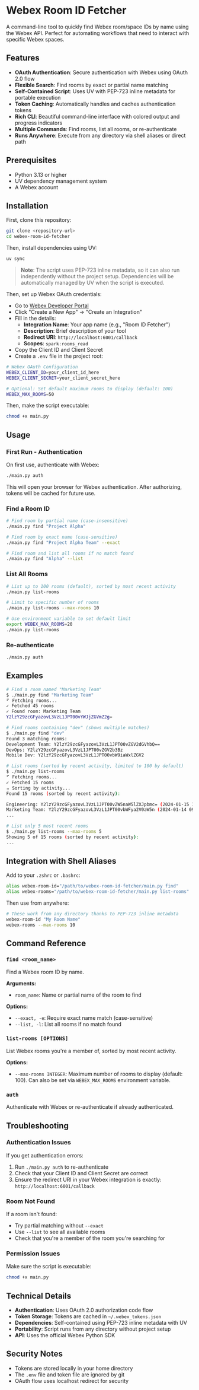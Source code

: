 # Webex Room ID Fetcher

A command-line tool to quickly find Webex room/space IDs by name using the Webex API. Perfect for automating workflows that need to interact with specific Webex spaces.

## Features

- **OAuth Authentication**: Secure authentication with Webex using OAuth 2.0 flow
- **Flexible Search**: Find rooms by exact or partial name matching
- **Self-Contained Script**: Uses UV with PEP-723 inline metadata for portable execution
- **Token Caching**: Automatically handles and caches authentication tokens
- **Rich CLI**: Beautiful command-line interface with colored output and progress indicators
- **Multiple Commands**: Find rooms, list all rooms, or re-authenticate
- **Runs Anywhere**: Execute from any directory via shell aliases or direct path

## Prerequisites

- Python 3.13 or higher
- UV dependency management system
- A Webex account

## Installation

First, clone this repository:

```bash
git clone <repository-url>
cd webex-room-id-fetcher
```

Then, install dependencies using UV:

   ```bash
   uv sync
   ```

   > **Note**: The script uses PEP-723 inline metadata, so it can also run independently without the project setup. Dependencies will be automatically managed by UV when the script is executed.

Then, set up Webex OAuth credentials:

- Go to [Webex Developer Portal](https://developer.webex.com/my-apps)
- Click "Create a New App" → "Create an Integration"
- Fill in the details:
    - **Integration Name**: Your app name (e.g., "Room ID Fetcher")
    - **Description**: Brief description of your tool
    - **Redirect URI**: `http://localhost:6001/callback`
    - **Scopes**: `spark:rooms_read`
- Copy the Client ID and Client Secret
- Create a `.env` file in the project root:

```bash
# Webex OAuth Configuration
WEBEX_CLIENT_ID=your_client_id_here
WEBEX_CLIENT_SECRET=your_client_secret_here

# Optional: Set default maximum rooms to display (default: 100)
WEBEX_MAX_ROOMS=50
```

Then, make the script executable:

```bash
chmod +x main.py
```

## Usage

### First Run - Authentication

On first use, authenticate with Webex:

```bash
./main.py auth
```

This will open your browser for Webex authentication. After authorizing, tokens will be cached for future use.

### Find a Room ID

```bash
# Find room by partial name (case-insensitive)
./main.py find "Project Alpha"

# Find room by exact name (case-sensitive)
./main.py find "Project Alpha Team" --exact

# Find room and list all rooms if no match found
./main.py find "Alpha" --list
```

### List All Rooms

```bash
# List up to 100 rooms (default), sorted by most recent activity
./main.py list-rooms

# Limit to specific number of rooms
./main.py list-rooms --max-rooms 10

# Use environment variable to set default limit
export WEBEX_MAX_ROOMS=20
./main.py list-rooms
```

### Re-authenticate

```bash
./main.py auth
```

## Examples

```bash
# Find a room named "Marketing Team"
$ ./main.py find "Marketing Team"
⠋ Fetching rooms...
✓ Fetched 45 rooms
✓ Found room: Marketing Team
Y2lzY29zcGFyazovL3VzL1JPT00vYWJjZGVmZ2g=

# Find rooms containing "dev" (shows multiple matches)
$ ./main.py find "dev"
Found 3 matching rooms:
Development Team: Y2lzY29zcGFyazovL3VzL1JPT00vZGV2dGVhbQ==
DevOps: Y2lzY29zcGFyazovL3VzL1JPT00vZGV2b3Bz
Mobile Dev: Y2lzY29zcGFyazovL3VzL1JPT00vbW9iaWxlZGV2

# List rooms (sorted by recent activity, limited to 100 by default)
$ ./main.py list-rooms
⠋ Fetching rooms...
✓ Fetched 15 rooms
⠤ Sorting by activity...
Found 15 rooms (sorted by recent activity):

Engineering: Y2lzY29zcGFyazovL3VzL1JPT00vZW5naW5lZXJpbmc= (2024-01-15 14:30)
Marketing Team: Y2lzY29zcGFyazovL3VzL1JPT00vbWFya2V0aW5n (2024-01-14 09:15)
...

# List only 5 most recent rooms
$ ./main.py list-rooms --max-rooms 5
Showing 5 of 15 rooms (sorted by recent activity):
...
```

## Integration with Shell Aliases

Add to your `.zshrc` or `.bashrc`:

```bash
alias webex-room-id="/path/to/webex-room-id-fetcher/main.py find"
alias webex-rooms="/path/to/webex-room-id-fetcher/main.py list-rooms"
```

Then use from anywhere:

```bash
# These work from any directory thanks to PEP-723 inline metadata
webex-room-id "My Room Name"
webex-rooms --max-rooms 10
```

## Command Reference

### `find <room_name>`

Find a Webex room ID by name.

**Arguments:**

- `room_name`: Name or partial name of the room to find

**Options:**

- `--exact, -e`: Require exact name match (case-sensitive)
- `--list, -l`: List all rooms if no match found

### `list-rooms [OPTIONS]`

List Webex rooms you're a member of, sorted by most recent activity.

**Options:**
- `--max-rooms INTEGER`: Maximum number of rooms to display (default: 100). Can also be set via `WEBEX_MAX_ROOMS` environment variable.

### `auth`

Authenticate with Webex or re-authenticate if already authenticated.

## Troubleshooting

### Authentication Issues

If you get authentication errors:

1. Run `./main.py auth` to re-authenticate
2. Check that your Client ID and Client Secret are correct
3. Ensure the redirect URI in your Webex integration is exactly: `http://localhost:6001/callback`

### Room Not Found

If a room isn't found:

- Try partial matching without `--exact`
- Use `--list` to see all available rooms
- Check that you're a member of the room you're searching for

### Permission Issues

Make sure the script is executable:

```bash
chmod +x main.py
```

## Technical Details

- **Authentication**: Uses OAuth 2.0 authorization code flow
- **Token Storage**: Tokens are cached in `~/.webex_tokens.json`
- **Dependencies**: Self-contained using PEP-723 inline metadata with UV
- **Portability**: Script runs from any directory without project setup
- **API**: Uses the official Webex Python SDK

## Security Notes

- Tokens are stored locally in your home directory
- The `.env` file and token file are ignored by git
- OAuth flow uses localhost redirect for security
